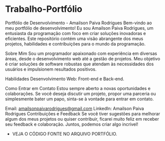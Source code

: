 # Trabalho-Portfólio
Portfólio de Desenvolvimento - Amailson Paiva Rodrigues
Bem-vindo ao meu portfólio de desenvolvimento! Eu sou Amailson Paiva Rodrigues, um entusiasta da programação com foco em criar soluções inovadoras e eficientes. Este repositório contém uma visão abrangente dos meus projetos, habilidades e contribuições para o mundo da programação.

Sobre Mim
Sou um programador apaixonado com experiência em diversas áreas, desde o desenvolvimento web até a gestão de projetos. Meu objetivo é criar soluções de software robustas que atendam às necessidades dos usuários e impulsionem resultados positivos.

Habilidades
Desenvolvimento Web: Front-end e Back-end.

Como Entrar em Contato
Estou sempre aberto a novas oportunidades e colaborações. Se você deseja discutir um projeto, propor uma parceria ou simplesmente bater um papo, sinta-se à vontade para entrar em contato.

Email: amailsonpaivarodrigues@gmail.com
LinkedIn: Amailson Paiva Rodrigues
Contribuições e Feedback
Se você tiver sugestões para melhorar algum dos meus projetos ou quiser contribuir, ficarei muito feliz em receber seu feedback e colaboração. Juntos, podemos criar algo incrível!

- VEJA O CÓDIGO FONTE NO ARQUIVO PORTFÓLIO.
